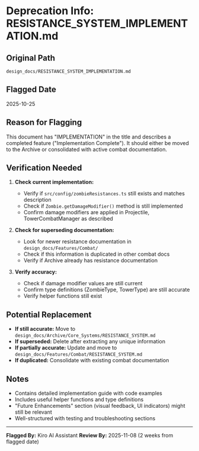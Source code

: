# Deprecation Info: RESISTANCE_SYSTEM_IMPLEMENTATION.md

## Original Path

`design_docs/RESISTANCE_SYSTEM_IMPLEMENTATION.md`

## Flagged Date

2025-10-25

## Reason for Flagging

This document has "IMPLEMENTATION" in the title and describes a completed feature ("Implementation Complete"). It should either be moved to the Archive or consolidated with active combat documentation.

## Verification Needed

1. **Check current implementation:**
   - Verify if `src/config/zombieResistances.ts` still exists and matches description
   - Check if `Zombie.getDamageModifier()` method is still implemented
   - Confirm damage modifiers are applied in Projectile, TowerCombatManager as described

2. **Check for superseding documentation:**
   - Look for newer resistance documentation in `design_docs/Features/Combat/`
   - Check if this information is duplicated in other combat docs
   - Verify if Archive already has resistance documentation

3. **Verify accuracy:**
   - Check if damage modifier values are still current
   - Confirm type definitions (ZombieType, TowerType) are still accurate
   - Verify helper functions still exist

## Potential Replacement

- **If still accurate:** Move to `design_docs/Archive/Core_Systems/RESISTANCE_SYSTEM.md`
- **If superseded:** Delete after extracting any unique information
- **If partially accurate:** Update and move to `design_docs/Features/Combat/RESISTANCE_SYSTEM.md`
- **If duplicated:** Consolidate with existing combat documentation

## Notes

- Contains detailed implementation guide with code examples
- Includes useful helper functions and type definitions
- "Future Enhancements" section (visual feedback, UI indicators) might still be relevant
- Well-structured with testing and troubleshooting sections

---

**Flagged By:** Kiro AI Assistant
**Review By:** 2025-11-08 (2 weeks from flagged date)
